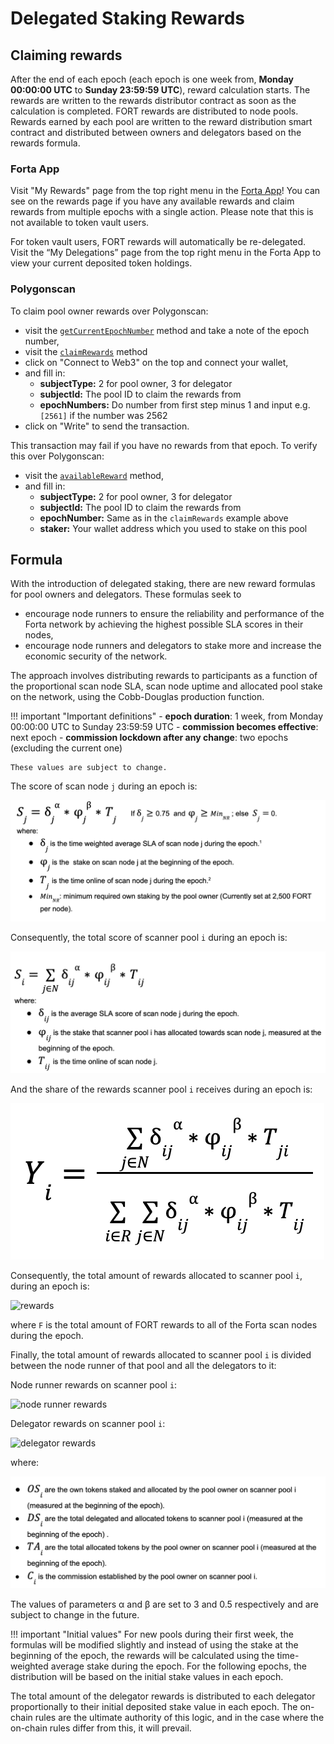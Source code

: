 # Delegated Staking Rewards

## Claiming rewards

After the end of each epoch (each epoch is one week from, **Monday 00:00:00 UTC** to **Sunday 23:59:59 UTC**), reward calculation starts. The rewards are written to the rewards distributor contract as soon as the calculation is completed. FORT rewards are distributed to node pools. Rewards earned by each pool are written to the reward distribution smart contract and distributed between owners and delegators based on the rewards formula.

### Forta App

Visit "My Rewards" page from the top right menu in the [Forta App](https://app.forta.network)! You can see on the rewards page if you have any available rewards and claim rewards from multiple epochs with a single action. Please note that this is not available to token vault users. 

For token vault users, FORT rewards will automatically be re-delegated. Visit the “My Delegations” page from the top right menu in the Forta App to view your current deposited token holdings. 

### Polygonscan

To claim pool owner rewards over Polygonscan:

- visit the [`getCurrentEpochNumber`](https://polygonscan.com/address/0xf7239f26b79145297737166b0c66f4919af9c507#readProxyContract#F7) method and take a note of the epoch number,
- visit the [`claimRewards`](https://polygonscan.com/address/0xf7239f26b79145297737166b0c66f4919af9c507#writeProxyContract#F1) method
- click on "Connect to Web3" on the top and connect your wallet,
- and fill in:
    - **subjectType:** 2 for pool owner, 3 for delegator
    - **subjectId:** The pool ID to claim the rewards from
    - **epochNumbers:** Do number from first step minus 1 and input e.g. `[2561]` if the number was 2562
- click on "Write" to send the transaction.

This transaction may fail if you have no rewards from that epoch. To verify this over Polygonscan:

- visit the [`availableReward`](https://polygonscan.com/address/0xf7239f26b79145297737166b0c66f4919af9c507#readProxyContract#F1) method,
- and fill in:
    - **subjectType:** 2 for pool owner, 3 for delegator
    - **subjectId:** The pool ID to claim the rewards from
    - **epochNumber:** Same as in the `claimRewards` example above
    - **staker:** Your wallet address which you used to stake on this pool

## Formula

With the introduction of delegated staking, there are new reward formulas for pool owners and delegators. These formulas seek to

- encourage node runners to ensure the reliability and performance of the Forta network by achieving the highest possible SLA scores in their nodes,
- encourage node runners and delegators to stake more and increase the economic security of the network.

The approach involves distributing rewards to participants as a function of the proportional scan node SLA, scan node uptime and allocated pool stake on the network, using the Cobb-Douglas production function.

!!! important "Important definitions"
    - **epoch duration**: 1 week, from Monday 00:00:00 UTC to Sunday 23:59:59 UTC
    - **commission becomes effective**: next epoch
    - **commission lockdown after any change**: two epochs (excluding the current one)

    These values are subject to change.


The score of scan node `j` during an epoch is:

![scan node rewards formula](rewards-images/scan-node.png)


Consequently, the total score of scanner pool `i` during an epoch is:

![scan pool rewards formula](rewards-images/scanner-pools.png)

And the share of the rewards scanner pool `i` receives during an epoch is:

![share of rewards](rewards-images/share.png)

Consequently, the total amount of rewards allocated to scanner pool `i`, during an epoch is:

![rewards](rewards-images/reward-amount.png)


where `F` is the total amount of FORT rewards to all of the Forta scan nodes during the epoch.

Finally, the total amount of rewards allocated to scanner pool `i` is divided between the node runner of that pool and all the delegators to it:

Node runner rewards on scanner pool `i`: 

![node runner rewards](rewards-images/node-runner-reward.png)

Delegator rewards on scanner pool `i`:
 
![delegator rewards](rewards-images/delegators-reward.png)

where:

![where](rewards-images/delegators-explain.png)

The values of parameters α and β are set to 3 and 0.5 respectively and are subject to change in the future.

!!! important "Initial values"
    For new pools during their first week, the formulas will be modified slightly and instead of using the stake at the beginning of the epoch, the rewards will be calculated using the time-weighted average stake during the epoch. For the following epochs, the distribution will be based on the initial stake values in each epoch.

The total amount of the delegator rewards is distributed to each delegator proportionally to their initial deposited stake value in each epoch. The on-chain rules are the ultimate authority of this logic, and in the case where the on-chain rules differ from this, it will prevail.

[^1]: For this calculation, only the periods when the SLA is at least 0.75 are considered.

[^2]: For this calculation, only the periods where the stake is at least 2,500 are considered. When the stake is less than that, the node is not considered to be online, so that’s already captured on the time online parameter.

[^3]: Rewardable time online requires the SLA to be at least 0.75.
